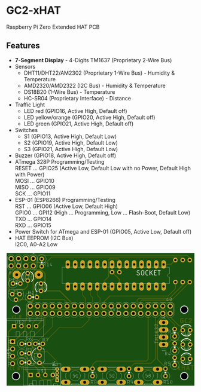 # GC2-xHAT
Raspberry Pi Zero Extended HAT PCB

## Features

- **7-Segment Display** - 4-Digits TM1637 (Proprietary 2-Wire Bus)
- Sensors
	 - DHT11/DHT22/AM2302 (Proprietary 1-Wire Bus) - Humidity & Temperature
	 - AMD2320/AMD2322 (I2C Bus) - Humidity & Temperature
	 - DS18B20 (1-Wire Bus) - Temperature
	 - HC-SR04 (Proprietary Interface) - Distance
- Traffic Light 
	 - LED red (GPIO16, Active High, Default off)
	 - LED yellow/orange (GPIO20, Active High, Default off)
	 - LED green (GPIO21, Active High, Default off)
- Switches 
 	 - S1 (GPIO13, Active High, Default Low)
	 - S2 (GPIO19, Active High, Default Low)
	 - S3 (GPIO21, Active High, Default Low)
- Buzzer (GPIO18, Active High, Default off) 
- ATmega 328P Programming/Testing  
  RESET ... GPIO25 (Active Low, Default Low with no Power, Default High with Power)  
  MOSI  ... GPIO10  
  MISO  ... GPIO09  
  SCK   ... GPIO11  
- ESP-01 (ESP8266) Programming/Testing  
  RST ... GPIO06 (Active Low, Default High)  
  GPIO0  ... GPI12 (High ... Programming, Low ... Flash-Boot, Default Low)  
  TXD  ... GPIO14  
  RXD  ... GPIO15  
- Power Switch for ATmega and ESP-01 (GPIO05, Active Low, Default off)
- HAT EEPROM (I2C Bus)  
	 I2C0, A0-A2 Low

![PCB Top](https://github.com/GrazerComputerClub/GC2-xHAT/raw/master/GC2-xHATv1.0.png)


